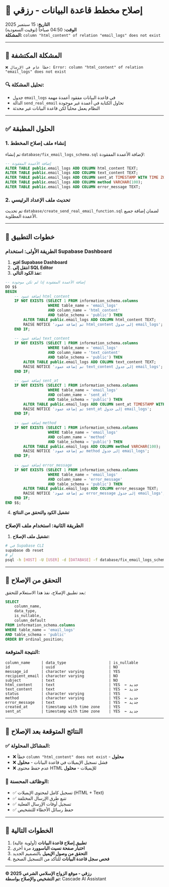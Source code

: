 # 🔧 إصلاح مخطط قاعدة البيانات - رزقي

**التاريخ:** 15 سبتمبر 2025  
**الوقت:** 04:50 صباحاً (توقيت السعودية)  
**المشكلة:** `column "html_content" of relation "email_logs" does not exist`

---

## 🎯 المشكلة المكتشفة

```
❌ خطأ عام في الإرسال: Error: column "html_content" of relation "email_logs" does not exist
```

### 🔍 تحليل المشكلة:
- جدول `email_logs` في قاعدة البيانات مفقود أعمدة مهمة
- الدالة `send_real_email` تحاول الكتابة في أعمدة غير موجودة
- النظام يعمل محلياً لكن قاعدة البيانات غير محدثة

---

## ✅ الحلول المطبقة

### 1. **إنشاء ملف إصلاح المخطط**
تم إنشاء `database/fix_email_logs_schema.sql` لإضافة الأعمدة المفقودة:

```sql
-- إضافة الأعمدة المفقودة
ALTER TABLE public.email_logs ADD COLUMN html_content TEXT;
ALTER TABLE public.email_logs ADD COLUMN text_content TEXT;
ALTER TABLE public.email_logs ADD COLUMN sent_at TIMESTAMP WITH TIME ZONE;
ALTER TABLE public.email_logs ADD COLUMN method VARCHAR(100);
ALTER TABLE public.email_logs ADD COLUMN error_message TEXT;
```

### 2. **تحديث ملف الإعداد الرئيسي**
تم تحديث `database/create_send_real_email_function.sql` لضمان إضافة جميع الأعمدة المطلوبة.

---

## 🚀 خطوات التطبيق

### **الطريقة الأولى: استخدام Supabase Dashboard**

1. **افتح Supabase Dashboard**
2. **انتقل إلى SQL Editor**
3. **نفذ الكود التالي:**

```sql
-- إضافة الأعمدة المفقودة إذا لم تكن موجودة
DO $$ 
BEGIN
    -- إضافة عمود html_content
    IF NOT EXISTS (SELECT 1 FROM information_schema.columns 
                   WHERE table_name = 'email_logs' 
                   AND column_name = 'html_content' 
                   AND table_schema = 'public') THEN
        ALTER TABLE public.email_logs ADD COLUMN html_content TEXT;
        RAISE NOTICE 'تم إضافة عمود html_content إلى جدول email_logs';
    END IF;
    
    -- إضافة عمود text_content
    IF NOT EXISTS (SELECT 1 FROM information_schema.columns 
                   WHERE table_name = 'email_logs' 
                   AND column_name = 'text_content' 
                   AND table_schema = 'public') THEN
        ALTER TABLE public.email_logs ADD COLUMN text_content TEXT;
        RAISE NOTICE 'تم إضافة عمود text_content إلى جدول email_logs';
    END IF;
    
    -- إضافة عمود sent_at
    IF NOT EXISTS (SELECT 1 FROM information_schema.columns 
                   WHERE table_name = 'email_logs' 
                   AND column_name = 'sent_at' 
                   AND table_schema = 'public') THEN
        ALTER TABLE public.email_logs ADD COLUMN sent_at TIMESTAMP WITH TIME ZONE;
        RAISE NOTICE 'تم إضافة عمود sent_at إلى جدول email_logs';
    END IF;
    
    -- إضافة عمود method
    IF NOT EXISTS (SELECT 1 FROM information_schema.columns 
                   WHERE table_name = 'email_logs' 
                   AND column_name = 'method' 
                   AND table_schema = 'public') THEN
        ALTER TABLE public.email_logs ADD COLUMN method VARCHAR(100);
        RAISE NOTICE 'تم إضافة عمود method إلى جدول email_logs';
    END IF;
    
    -- إضافة عمود error_message
    IF NOT EXISTS (SELECT 1 FROM information_schema.columns 
                   WHERE table_name = 'email_logs' 
                   AND column_name = 'error_message' 
                   AND table_schema = 'public') THEN
        ALTER TABLE public.email_logs ADD COLUMN error_message TEXT;
        RAISE NOTICE 'تم إضافة عمود error_message إلى جدول email_logs';
    END IF;
END $$;
```

4. **تشغيل الكود والتحقق من النتائج**

### **الطريقة الثانية: استخدام ملف الإصلاح**

1. **تشغيل ملف الإصلاح:**
```bash
# في Supabase CLI
supabase db reset
# أو
psql -h [HOST] -U [USER] -d [DATABASE] -f database/fix_email_logs_schema.sql
```

---

## 🧪 التحقق من الإصلاح

بعد تطبيق الإصلاح، نفذ هذا الاستعلام للتحقق:

```sql
SELECT 
    column_name,
    data_type,
    is_nullable,
    column_default
FROM information_schema.columns 
WHERE table_name = 'email_logs' 
AND table_schema = 'public'
ORDER BY ordinal_position;
```

### **النتيجة المتوقعة:**
```
column_name     | data_type                   | is_nullable
id              | uuid                        | NO
message_id      | character varying           | YES
recipient_email | character varying           | NO
subject         | text                        | NO
html_content    | text                        | YES  ← جديد
text_content    | text                        | YES  ← جديد
status          | character varying           | YES
method          | character varying           | YES  ← جديد
error_message   | text                        | YES  ← جديد
created_at      | timestamp with time zone    | YES
sent_at         | timestamp with time zone    | YES  ← جديد
```

---

## 🎉 النتائج المتوقعة بعد الإصلاح

### ✅ **المشاكل المحلولة:**
- ❌ خطأ `column "html_content" does not exist` - **محلول**
- ❌ فشل تسجيل الإيميلات في قاعدة البيانات - **محلول**
- ❌ عدم حفظ محتوى HTML للإيميلات - **محلول**

### 🚀 **الوظائف المحسنة:**
- ✅ تسجيل كامل لمحتوى الإيميلات (HTML + Text)
- ✅ تتبع طرق الإرسال المختلفة
- ✅ تسجيل أوقات الإرسال الفعلية
- ✅ حفظ رسائل الأخطاء للتشخيص

---

## 🔄 الخطوات التالية

1. **تطبيق إصلاح قاعدة البيانات** (أولوية عالية)
2. **اختبار صفحة نسيت الباسوورد** مرة أخرى
3. **التحقق من وصول الإيميل** بالتصميم الجديد
4. **فحص سجل قاعدة البيانات** للتأكد من التسجيل الصحيح

---

**© 2025 رزقي - موقع الزواج الإسلامي الشرعي**  
**تم التشخيص والإصلاح بواسطة:** Cascade AI Assistant
